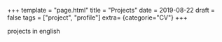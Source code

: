 +++
template = "page.html"
title = "Projects"
date =  2019-08-22
draft = false
tags = ["project", "profile"]
extra= {categorie="CV"}
+++


projects in english

